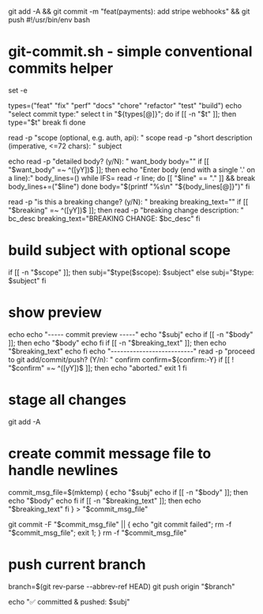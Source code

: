  git add -A && git commit -m "feat(payments): add stripe webhooks" && git push
#!/usr/bin/env bash
# git-commit.sh - simple conventional commits helper

set -e

types=("feat" "fix" "perf" "docs" "chore" "refactor" "test" "build")
echo "select commit type:"
select t in "${types[@]}"; do
  if [[ -n "$t" ]]; then
    type="$t"
    break
  fi
done

read -p "scope (optional, e.g. auth, api): " scope
read -p "short description (imperative, <=72 chars): " subject

echo
read -p "detailed body? (y/N): " want_body
body=""
if [[ "$want_body" =~ ^([yY])$ ]]; then
  echo "Enter body (end with a single '.' on a line):"
  body_lines=()
  while IFS= read -r line; do
    [[ "$line" == "." ]] && break
    body_lines+=("$line")
  done
  body="$(printf "%s\n" "${body_lines[@]}")"
fi

read -p "is this a breaking change? (y/N): " breaking
breaking_text=""
if [[ "$breaking" =~ ^([yY])$ ]]; then
  read -p "breaking change description: " bc_desc
  breaking_text="BREAKING CHANGE: $bc_desc"
fi

# build subject with optional scope
if [[ -n "$scope" ]]; then
  subj="$type($scope): $subject"
else
  subj="$type: $subject"
fi

# show preview
echo
echo "----- commit preview -----"
echo "$subj"
echo
if [[ -n "$body" ]]; then
  echo "$body"
  echo
fi
if [[ -n "$breaking_text" ]]; then
  echo "$breaking_text"
  echo
fi
echo "--------------------------"
read -p "proceed to git add/commit/push? (Y/n): " confirm
confirm=${confirm:-Y}
if [[ ! "$confirm" =~ ^([yY])$ ]]; then
  echo "aborted."
  exit 1
fi

# stage all changes
git add -A

# create commit message file to handle newlines
commit_msg_file=$(mktemp)
{
  echo "$subj"
  echo
  if [[ -n "$body" ]]; then
    echo "$body"
    echo
  fi
  if [[ -n "$breaking_text" ]]; then
    echo "$breaking_text"
  fi
} > "$commit_msg_file"

git commit -F "$commit_msg_file" || { echo "git commit failed"; rm -f "$commit_msg_file"; exit 1; }
rm -f "$commit_msg_file"

# push current branch
branch=$(git rev-parse --abbrev-ref HEAD)
git push origin "$branch"

echo "✅ committed & pushed: $subj"
